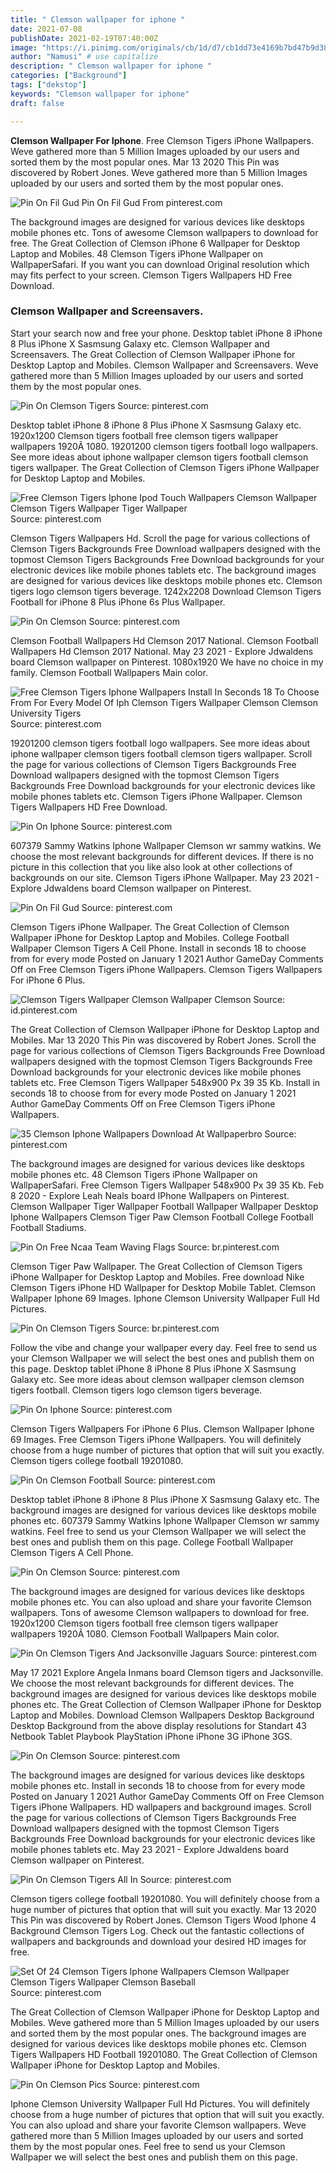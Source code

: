 ```yaml
---
title: " Clemson wallpaper for iphone "
date: 2021-07-08
publishDate: 2021-02-19T07:40:00Z
image: "https://i.pinimg.com/originals/cb/1d/d7/cb1dd73e4169b7bd47b9d389090b14e3.png"
author: "Namusi" # use capitalize
description: " Clemson wallpaper for iphone "
categories: ["Background"]
tags: ["dekstop"]
keywords: "Clemson wallpaper for iphone"
draft: false

---
```



**Clemson Wallpaper For Iphone**. Free Clemson Tigers iPhone Wallpapers. Weve gathered more than 5 Million Images uploaded by our users and sorted them by the most popular ones. Mar 13 2020 This Pin was discovered by Robert Jones. Weve gathered more than 5 Million Images uploaded by our users and sorted them by the most popular ones.

![Pin On Fil Gud](https://i.pinimg.com/736x/45/3b/2e/453b2ea2f16b297ef9a77c55d57165be.jpg "Pin On Fil Gud")
Pin On Fil Gud From pinterest.com


The background images are designed for various devices like desktops mobile phones etc. Tons of awesome Clemson wallpapers to download for free. The Great Collection of Clemson iPhone 6 Wallpaper for Desktop Laptop and Mobiles. 48 Clemson Tigers iPhone Wallpaper on WallpaperSafari. If you want you can download Original resolution which may fits perfect to your screen. Clemson Tigers Wallpapers HD Free Download.

### Clemson Wallpaper and Screensavers.

Start your search now and free your phone. Desktop tablet iPhone 8 iPhone 8 Plus iPhone X Sasmsung Galaxy etc. Clemson Wallpaper and Screensavers. The Great Collection of Clemson Wallpaper iPhone for Desktop Laptop and Mobiles. Clemson Wallpaper and Screensavers. Weve gathered more than 5 Million Images uploaded by our users and sorted them by the most popular ones.


![Pin On Clemson Tigers](https://i.pinimg.com/originals/e1/55/02/e15502d68604a65034028421f48da807.png "Pin On Clemson Tigers")
Source: pinterest.com

Desktop tablet iPhone 8 iPhone 8 Plus iPhone X Sasmsung Galaxy etc. 1920x1200 Clemson tigers football free clemson tigers wallpaper wallpapers 1920Ã 1080. 19201200 clemson tigers football logo wallpapers. See more ideas about iphone wallpaper clemson tigers football clemson tigers wallpaper. The Great Collection of Clemson Tigers iPhone Wallpaper for Desktop Laptop and Mobiles.

![Free Clemson Tigers Iphone Ipod Touch Wallpapers Clemson Wallpaper Clemson Tigers Wallpaper Tiger Wallpaper](https://i.pinimg.com/originals/21/be/e4/21bee4c56f8e3575e7527dcc5d548cb1.jpg "Free Clemson Tigers Iphone Ipod Touch Wallpapers Clemson Wallpaper Clemson Tigers Wallpaper Tiger Wallpaper")
Source: pinterest.com

Clemson Tigers Wallpapers Hd. Scroll the page for various collections of Clemson Tigers Backgrounds Free Download wallpapers designed with the topmost Clemson Tigers Backgrounds Free Download backgrounds for your electronic devices like mobile phones tablets etc. The background images are designed for various devices like desktops mobile phones etc. Clemson tigers logo clemson tigers beverage. 1242x2208 Download Clemson Tigers Football for iPhone 8 Plus iPhone 6s Plus Wallpaper.

![Pin On Clemson](https://i.pinimg.com/originals/07/18/9d/07189d63188d218fa96792b823120e08.png "Pin On Clemson")
Source: pinterest.com

Clemson Football Wallpapers Hd Clemson 2017 National. Clemson Football Wallpapers Hd Clemson 2017 National. May 23 2021 - Explore Jdwaldens board Clemson wallpaper on Pinterest. 1080x1920 We have no choice in my family. Clemson Football Wallpapers Main color.

![Free Clemson Tigers Iphone Wallpapers Install In Seconds 18 To Choose From For Every Model Of Iph Clemson Tigers Wallpaper Clemson Clemson University Tigers](https://i.pinimg.com/originals/ae/09/80/ae09804d881af309b250e20e2b6291c1.png "Free Clemson Tigers Iphone Wallpapers Install In Seconds 18 To Choose From For Every Model Of Iph Clemson Tigers Wallpaper Clemson Clemson University Tigers")
Source: pinterest.com

19201200 clemson tigers football logo wallpapers. See more ideas about iphone wallpaper clemson tigers football clemson tigers wallpaper. Scroll the page for various collections of Clemson Tigers Backgrounds Free Download wallpapers designed with the topmost Clemson Tigers Backgrounds Free Download backgrounds for your electronic devices like mobile phones tablets etc. Clemson Tigers iPhone Wallpaper. Clemson Tigers Wallpapers HD Free Download.

![Pin On Iphone](https://i.pinimg.com/originals/aa/3a/45/aa3a450b655ea500d80c603dd4d782c0.png "Pin On Iphone")
Source: pinterest.com

607379 Sammy Watkins Iphone Wallpaper Clemson wr sammy watkins. We choose the most relevant backgrounds for different devices. If there is no picture in this collection that you like also look at other collections of backgrounds on our site. Clemson Tigers iPhone Wallpaper. May 23 2021 - Explore Jdwaldens board Clemson wallpaper on Pinterest.

![Pin On Fil Gud](https://i.pinimg.com/736x/45/3b/2e/453b2ea2f16b297ef9a77c55d57165be.jpg "Pin On Fil Gud")
Source: pinterest.com

Clemson Tigers iPhone Wallpaper. The Great Collection of Clemson Wallpaper iPhone for Desktop Laptop and Mobiles. College Football Wallpaper Clemson Tigers A Cell Phone. Install in seconds 18 to choose from for every mode Posted on January 1 2021 Author GameDay Comments Off on Free Clemson Tigers iPhone Wallpapers. Clemson Tigers Wallpapers For iPhone 6 Plus.

![Clemson Tigers Wallpaper Clemson Wallpaper Clemson](https://i.pinimg.com/originals/ff/0b/17/ff0b17bf480411c6c657879fc77e43e5.png "Clemson Tigers Wallpaper Clemson Wallpaper Clemson")
Source: id.pinterest.com

The Great Collection of Clemson Wallpaper iPhone for Desktop Laptop and Mobiles. Mar 13 2020 This Pin was discovered by Robert Jones. Scroll the page for various collections of Clemson Tigers Backgrounds Free Download wallpapers designed with the topmost Clemson Tigers Backgrounds Free Download backgrounds for your electronic devices like mobile phones tablets etc. Free Clemson Tigers Wallpaper 548x900 Px 39 35 Kb. Install in seconds 18 to choose from for every mode Posted on January 1 2021 Author GameDay Comments Off on Free Clemson Tigers iPhone Wallpapers.

![35 Clemson Iphone Wallpapers Download At Wallpaperbro](https://i.pinimg.com/originals/20/2b/71/202b7116fc7dfc42e0326a1c2721ca51.png "35 Clemson Iphone Wallpapers Download At Wallpaperbro")
Source: pinterest.com

The background images are designed for various devices like desktops mobile phones etc. 48 Clemson Tigers iPhone Wallpaper on WallpaperSafari. Free Clemson Tigers Wallpaper 548x900 Px 39 35 Kb. Feb 8 2020 - Explore Leah Neals board IPhone Wallpapers on Pinterest. Clemson Wallpaper Tiger Wallpaper Football Wallpaper Wallpaper Desktop Iphone Wallpapers Clemson Tiger Paw Clemson Football College Football Football Stadiums.

![Pin On Free Ncaa Team Waving Flags](https://i.pinimg.com/originals/66/23/45/662345bce392a8a6d3088d1f3b5669a7.png "Pin On Free Ncaa Team Waving Flags")
Source: br.pinterest.com

Clemson Tiger Paw Wallpaper. The Great Collection of Clemson Tigers iPhone Wallpaper for Desktop Laptop and Mobiles. Free download Nike Clemson Tigers iPhone HD Wallpaper for Desktop Mobile Tablet. Clemson Wallpaper Iphone 69 Images. Iphone Clemson University Wallpaper Full Hd Pictures.

![Pin On Clemson Tigers](https://i.pinimg.com/originals/26/64/ef/2664ef4dea2f45b6e441daae1ec69899.png "Pin On Clemson Tigers")
Source: br.pinterest.com

Follow the vibe and change your wallpaper every day. Feel free to send us your Clemson Wallpaper we will select the best ones and publish them on this page. Desktop tablet iPhone 8 iPhone 8 Plus iPhone X Sasmsung Galaxy etc. See more ideas about clemson wallpaper clemson clemson tigers football. Clemson tigers logo clemson tigers beverage.

![Pin On Iphone](https://i.pinimg.com/originals/79/56/82/79568251798c6182a5c09e2f57795fe4.png "Pin On Iphone")
Source: pinterest.com

Clemson Tigers Wallpapers For iPhone 6 Plus. Clemson Wallpaper Iphone 69 Images. Free Clemson Tigers iPhone Wallpapers. You will definitely choose from a huge number of pictures that option that will suit you exactly. Clemson tigers college football 19201080.

![Pin On Clemson Football](https://i.pinimg.com/474x/d9/09/9c/d9099c9840813742c5aac940ed0c2637.jpg "Pin On Clemson Football")
Source: pinterest.com

Desktop tablet iPhone 8 iPhone 8 Plus iPhone X Sasmsung Galaxy etc. The background images are designed for various devices like desktops mobile phones etc. 607379 Sammy Watkins Iphone Wallpaper Clemson wr sammy watkins. Feel free to send us your Clemson Wallpaper we will select the best ones and publish them on this page. College Football Wallpaper Clemson Tigers A Cell Phone.

![Pin On Clemson](https://i.pinimg.com/originals/1c/75/4d/1c754d6f1e37d6952ed3fd39cac6e89a.jpg "Pin On Clemson")
Source: pinterest.com

The background images are designed for various devices like desktops mobile phones etc. You can also upload and share your favorite Clemson wallpapers. Tons of awesome Clemson wallpapers to download for free. 1920x1200 Clemson tigers football free clemson tigers wallpaper wallpapers 1920Ã 1080. Clemson Football Wallpapers Main color.

![Pin On Clemson Tigers And Jacksonville Jaguars](https://i.pinimg.com/originals/87/49/02/874902f670d7f95d7749b6588abffe32.png "Pin On Clemson Tigers And Jacksonville Jaguars")
Source: pinterest.com

May 17 2021 Explore Angela Inmans board Clemson tigers and Jacksonville. We choose the most relevant backgrounds for different devices. The background images are designed for various devices like desktops mobile phones etc. The Great Collection of Clemson Wallpaper iPhone for Desktop Laptop and Mobiles. Download Clemson Wallpapers Desktop Background Desktop Background from the above display resolutions for Standart 43 Netbook Tablet Playbook PlayStation iPhone iPhone 3G iPhone 3GS.

![Pin On Clemson](https://i.pinimg.com/originals/12/02/90/1202903fe970f087729c7e94bbde1c18.png "Pin On Clemson")
Source: pinterest.com

The background images are designed for various devices like desktops mobile phones etc. Install in seconds 18 to choose from for every mode Posted on January 1 2021 Author GameDay Comments Off on Free Clemson Tigers iPhone Wallpapers. HD wallpapers and background images. Scroll the page for various collections of Clemson Tigers Backgrounds Free Download wallpapers designed with the topmost Clemson Tigers Backgrounds Free Download backgrounds for your electronic devices like mobile phones tablets etc. May 23 2021 - Explore Jdwaldens board Clemson wallpaper on Pinterest.

![Pin On Clemson Tigers All In](https://i.pinimg.com/originals/9d/1d/58/9d1d58b7cd860b00b7685bdabb5de231.jpg "Pin On Clemson Tigers All In")
Source: pinterest.com

Clemson tigers college football 19201080. You will definitely choose from a huge number of pictures that option that will suit you exactly. Mar 13 2020 This Pin was discovered by Robert Jones. Clemson Tigers Wood Iphone 4 Background Clemson Tigers Log. Check out the fantastic collections of wallpapers and backgrounds and download your desired HD images for free.

![Set Of 24 Clemson Tigers Iphone Wallpapers Clemson Wallpaper Clemson Tigers Wallpaper Clemson Baseball](https://i.pinimg.com/originals/e7/8d/3e/e78d3e05011750812ed7404b33b438de.png "Set Of 24 Clemson Tigers Iphone Wallpapers Clemson Wallpaper Clemson Tigers Wallpaper Clemson Baseball")
Source: pinterest.com

The Great Collection of Clemson Wallpaper iPhone for Desktop Laptop and Mobiles. Weve gathered more than 5 Million Images uploaded by our users and sorted them by the most popular ones. The background images are designed for various devices like desktops mobile phones etc. Clemson Tigers Wallpapers HD Football 19201080. The Great Collection of Clemson Wallpaper iPhone for Desktop Laptop and Mobiles.

![Pin On Clemson Pics](https://i.pinimg.com/originals/cb/1d/d7/cb1dd73e4169b7bd47b9d389090b14e3.png "Pin On Clemson Pics")
Source: pinterest.com

Iphone Clemson University Wallpaper Full Hd Pictures. You will definitely choose from a huge number of pictures that option that will suit you exactly. You can also upload and share your favorite Clemson wallpapers. Weve gathered more than 5 Million Images uploaded by our users and sorted them by the most popular ones. Feel free to send us your Clemson Wallpaper we will select the best ones and publish them on this page.

